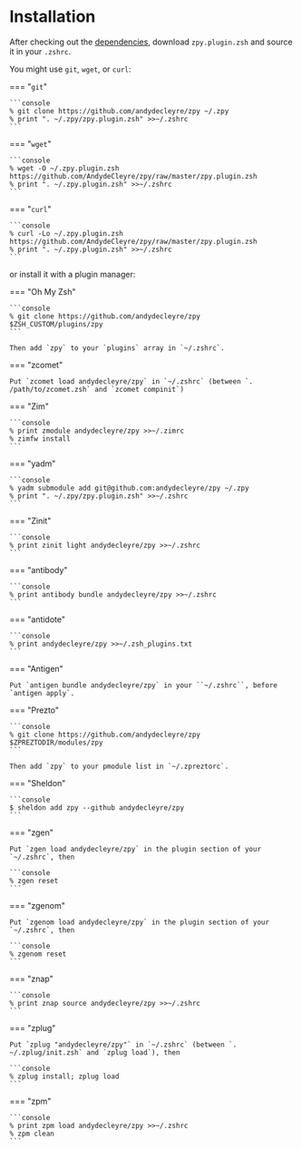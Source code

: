 # Installation

After checking out the [dependencies](deps.md),
download `zpy.plugin.zsh` and source it in your `.zshrc`.

You might use `git`, `wget`, or `curl`:

=== "`git`"

    ```console
    % git clone https://github.com/andydecleyre/zpy ~/.zpy
    % print ". ~/.zpy/zpy.plugin.zsh" >>~/.zshrc
    ```

=== "`wget`"

    ```console
    % wget -O ~/.zpy.plugin.zsh https://github.com/AndydeCleyre/zpy/raw/master/zpy.plugin.zsh
    % print ". ~/.zpy.plugin.zsh" >>~/.zshrc
    ```

=== "`curl`"

    ```console
    % curl -Lo ~/.zpy.plugin.zsh https://github.com/AndydeCleyre/zpy/raw/master/zpy.plugin.zsh
    % print ". ~/.zpy.plugin.zsh" >>~/.zshrc
    ```

or install it with a plugin manager:

=== "Oh My Zsh"

    ```console
    % git clone https://github.com/andydecleyre/zpy $ZSH_CUSTOM/plugins/zpy
    ```

    Then add `zpy` to your `plugins` array in `~/.zshrc`.

=== "zcomet"

    Put `zcomet load andydecleyre/zpy` in `~/.zshrc` (between `. /path/to/zcomet.zsh` and `zcomet compinit`)

=== "Zim"

    ```console
    % print zmodule andydecleyre/zpy >>~/.zimrc
    % zimfw install
    ```

=== "yadm"

    ```console
    % yadm submodule add git@github.com:andydecleyre/zpy ~/.zpy
    % print ". ~/.zpy/zpy.plugin.zsh" >>~/.zshrc
    ```

=== "Zinit"

    ```console
    % print zinit light andydecleyre/zpy >>~/.zshrc
    ```

=== "antibody"

    ```console
    % print antibody bundle andydecleyre/zpy >>~/.zshrc
    ```

=== "antidote"

    ```console
    % print andydecleyre/zpy >>~/.zsh_plugins.txt
    ```

=== "Antigen"

    Put `antigen bundle andydecleyre/zpy` in your ``~/.zshrc``, before `antigen apply`.

=== "Prezto"

    ```console
    % git clone https://github.com/andydecleyre/zpy $ZPREZTODIR/modules/zpy
    ```

    Then add `zpy` to your pmodule list in `~/.zpreztorc`.

=== "Sheldon"

    ```console
    $ sheldon add zpy --github andydecleyre/zpy
    ```

=== "zgen"

    Put `zgen load andydecleyre/zpy` in the plugin section of your `~/.zshrc`, then

    ```console
    % zgen reset
    ```

=== "zgenom"

    Put `zgenom load andydecleyre/zpy` in the plugin section of your `~/.zshrc`, then

    ```console
    % zgenom reset
    ```

=== "znap"

    ```console
    % print znap source andydecleyre/zpy >>~/.zshrc
    ```

=== "zplug"

    Put `zplug "andydecleyre/zpy"` in `~/.zshrc` (between `. ~/.zplug/init.zsh` and `zplug load`), then

    ```console
    % zplug install; zplug load
    ```

=== "zpm"

    ```console
    % print zpm load andydecleyre/zpy >>~/.zshrc
    % zpm clean
    ```
